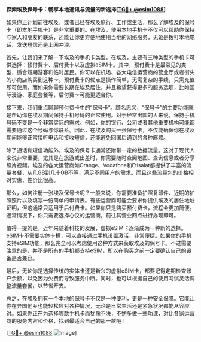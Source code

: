 **探索埃及保号卡：畅享本地通讯与流量的新选择[[TG💪+ @esim1088](https://t.me/s/esim1088)]**

如果你正计划前往埃及，或者已经在埃及旅行、工作或生活，那么了解埃及的保号卡（即本地手机卡）是非常重要的。在埃及，使用本地手机卡不仅可以帮助你保持与家人和朋友的联系，还能让你更方便地使用当地的网络服务，无论是拨打本地电话、发送短信还是上网冲浪。

首先，让我们来了解一下埃及的手机卡类型。在埃及，主要有三种类型的手机卡可供选择：预付费卡、后付费卡以及虚拟eSIM卡。其中，预付费卡是最常见的类型，适合短期游客和临时居民。你可以在机场、各大电信运营商的营业厅或者街头的小商店购买到这种卡。预付费卡的优点是操作简单，无需复杂的手续，只需充值即可使用。而如果你需要长期在埃及居住，并且希望获得更多的服务选项，比如国际漫游、家庭套餐等，后付费卡可能更适合你。

接下来，我们重点聊聊预付费卡中的“保号卡”。顾名思义，“保号卡”的主要功能就是帮助你在埃及期间保持手机号码的正常使用。对于经常出国的人来说，保持手机号码不变是一个非常实际的需求。例如，你的银行、公司或者其他重要机构可能都需要通过这个号码与你联系。因此，在埃及购买一张保号卡，不仅能确保你在埃及期间能够正常接听电话和接收短信，还能避免回国后遇到的各种麻烦。

除了通话和短信功能外，埃及的保号卡通常还附带一定的数据流量。这对于现代人来说非常重要，尤其是在旅游或出差时，你需要随时查阅地图、查询信息或者分享照片视频。埃及的各大运营商如Orange、Vodafone和Etisalat都提供了丰富的流量套餐，从几GB到几十GB不等，满足不同用户的需求。而且这些流量包的价格相对实惠，性价比很高。

那么，如何注册一张埃及保号卡呢？一般来说，你需要准备护照复印件、近期的护照照片以及填写一份简单的申请表。有些运营商可能会要求你提供埃及的居住地址证明，但这通常只适用于后付费卡。如果你只是购买预付费卡，流程会更加简便。通常情况下，你只需要选择心仪的运营商，前往其营业网点进行办理即可。

值得一提的是，近年来随着科技的发展，虚拟eSIM卡逐渐成为一种新的选择。eSIM卡不需要实体卡槽，可以直接通过手机设置激活，非常便捷。如果你的手机支持eSIM功能，那么完全可以考虑使用这种方式来获取埃及的保号卡。不过需要注意的是，并不是所有的手机都支持eSIM，所以在购买之前一定要确认自己的设备是否兼容。

最后，无论你是选择传统的实体卡还是新兴的虚拟eSIM卡，都要记得定期检查账户余额，以免因为欠费而导致服务中断。同时，也可以根据自己的使用习惯灵活调整流量套餐，以节省开支。

总之，在埃及拥有一个本地的保号卡不仅是一种便利，更是一种安全保障。它能让你在异国他乡也能轻松应对各种情况，无论是日常生活还是紧急状况都能从容应对。如果你正在为选择哪款手机卡而犹豫不决，不妨多做一些功课，对比各家运营商的服务内容和价格，找到最适合自己的那一款吧！

[[TG💪+ @esim1088](https://t.me/s/esim1088) ![Image](https://i.postimg.cc/4NQfJmqS/Snipaste-2025-05-13-00-14-12.png)]